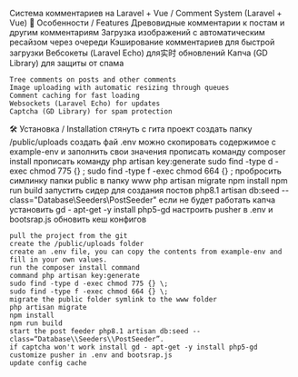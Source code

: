 Система комментариев на Laravel + Vue / Comment System (Laravel + Vue)
🌟 Особенности / Features
    Древовидные комментарии к постам и другим комментариям
    Загрузка изображений с автоматическим ресайзом через очереди
    Кэширование комментариев для быстрой загрузки
    Вебсокеты (Laravel Echo) для实时 обновлений
    Капча (GD Library) для защиты от спама
    
    Tree comments on posts and other comments
    Image uploading with automatic resizing through queues
    Comment caching for fast loading
    Websockets (Laravel Echo) for updates
    Captcha (GD Library) for spam protection
    
🛠 Установка / Installation
    стянуть с гита проект
    создать папку /public/uploads
    создать фай .env можно скопировать содержимое с example-env и заполнить свои значения
    прописать команду composer install
    прописать команду php artisan key:generate
    sudo find -type d -exec chmod 775 {} \;
    sudo find -type f -exec chmod 664 {} \;
    пробросить симлинку папки public в папку www
    php artisan migrate
    npm install
    npm run build
    запустить сидер для создания постов php8.1 artisan db:seed --class="Database\\Seeders\\PostSeeder"
    если не будет работать капча установить gd - apt-get -y install php5-gd
    настроить pusher в .env и bootsrap.js
    обновить кеш конфигов

    pull the project from the git
    create the /public/uploads folder
    create an .env file, you can copy the contents from example-env and fill in your own values.
    run the composer install command
    command php artisan key:generate
    sudo find -type d -exec chmod 775 {} \;
    sudo find -type f -exec chmod 664 {} \;
    migrate the public folder symlink to the www folder
    php artisan migrate
    npm install
    npm run build
    start the post feeder php8.1 artisan db:seed --class=“Database\\Seeders\\PostSeeder”.
    if captcha won't work install gd - apt-get -y install php5-gd
    customize pusher in .env and bootsrap.js
    update config cache
